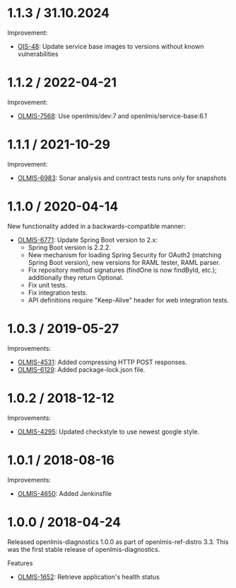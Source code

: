 1.1.3 / 31.10.2024
==================
Improvement:
* [OIS-48](https://openlmis.atlassian.net/browse/OIS-48): Update service base images to versions without known vulnerabilities

1.1.2 / 2022-04-21
==================
Improvement:
* [OLMIS-7568](https://openlmis.atlassian.net/browse/OLMIS-7568): Use openlmis/dev:7 and openlmis/service-base:6.1


1.1.1 / 2021-10-29
==================
Improvement:
* [OLMIS-6983](https://openlmis.atlassian.net/browse/OLMIS-6983): Sonar analysis and contract tests runs only for snapshots

1.1.0 / 2020-04-14
==================
New functionality added in a backwards-compatible manner:
* [OLMIS-6771](https://openlmis.atlassian.net/browse/OLMIS-6771): Update Spring Boot version to 2.x:
  * Spring Boot version is 2.2.2.
  * New mechanism for loading Spring Security for OAuth2 (matching Spring Boot version), new versions for RAML tester, RAML parser.
  * Fix repository method signatures (findOne is now findById, etc.); additionally they return Optional.
  * Fix unit tests.
  * Fix integration tests.
  * API definitions require "Keep-Alive" header for web integration tests.

1.0.3 / 2019-05-27
==================

Improvements:
* [OLMIS-4531](https://openlmis.atlassian.net/browse/OLMIS-4531): Added compressing HTTP POST responses.
* [OLMIS-6129](https://openlmis.atlassian.net/browse/OLMIS-6129): Added package-lock.json file.

1.0.2 / 2018-12-12
==================

Improvements:
* [OLMIS-4295](https://openlmis.atlassian.net/browse/OLMIS-4295): Updated checkstyle to use newest google style.

1.0.1 / 2018-08-16
==================

Improvements:
* [OLMIS-4650](https://openlmis.atlassian.net/browse/OLMIS-4650): Added Jenkinsfile

1.0.0 / 2018-04-24
==================

Released openlmis-diagnostics 1.0.0 as part of openlmis-ref-distro 3.3. This was the first stable release of openlmis-diagnostics.

Features
* [OLMIS-1652](https://openlmis.atlassian.net/browse/OLMIS-1652): Retrieve application's health status
